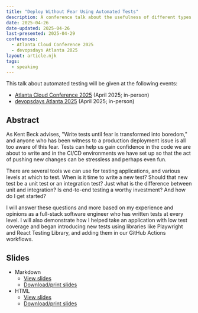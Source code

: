 ```yaml
---
title: "Deploy Without Fear Using Automated Tests"
description: A conference talk about the usefulness of different types of automated tests.
date: 2025-04-26
date-updated: 2025-04-26
last-presented: 2025-04-29
conferences:
  - Atlanta Cloud Conference 2025
  - devopsdays Atlanta 2025
layout: article.njk
tags:
  - speaking
---
```

This talk about automated testing will be given at the following events:

- [Atlanta Cloud Conference 2025](https://atlantacloudconference.com/schedule) (April 2025; in-person)
- [devopsdays Atlanta 2025](https://devopsdays.org/events/2025-atlanta/program/chris-stone) (April 2025; in-person)

## Abstract

As Kent Beck advises, "Write tests until fear is transformed into boredom," and anyone who has been witness to a production deployment issue is all too aware of this fear. Tests can help us gain confidence in the code we are about to write and in the CI/CD environments we have set up so that the act of pushing new changes can be stressless and perhaps even fun.

There are several tools we can use for testing applications, and various levels at which to test. When is it time to write a new test? Should that new test be a unit test or an integration test? Just what is the difference between unit and integration? Is end-to-end testing a worthy investment? And how do I get started?

I will answer these questions and more based on my experience and opinions as a full-stack software engineer who has written tests at every level. I will also demonstrate how I helped take an application with low test coverage and began introducing new tests using libraries like Playwright and React Testing Library, and adding them in our GitHub Actions workflows.

## Slides

- Markdown
  - <a href="/deploy-without-fear/slides" target="_blank">View slides</a>
  - <a href="/deploy-without-fear/slides/?print-pdf" target="_blank">Download/print slides</a>
- HTML
	- <a href="/deploy-without-fear/test" target="_blank">View slides</a>
	- <a href="/deploy-without-fear/test/?print-pdf" target="_blank">Download/print slides</a>
